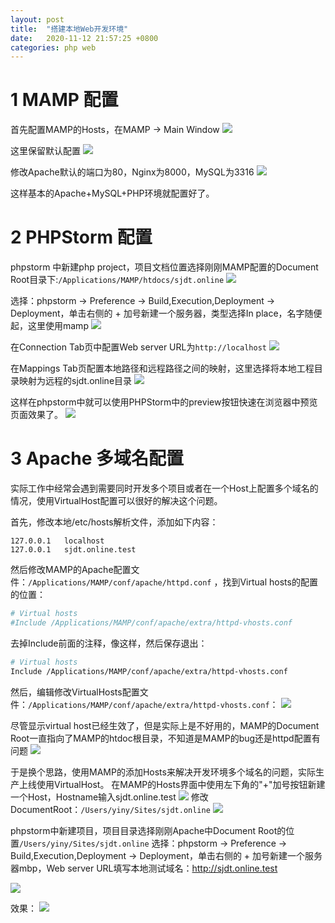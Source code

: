 ```yaml
---
layout: post
title:  "搭建本地Web开发环境"
date:   2020-11-12 21:57:25 +0800
categories: php web
---
```

# 1 MAMP 配置

首先配置MAMP的Hosts，在MAMP -> Main Window
![](http://sjdt.online/img/20201121_MAMP0.png)

这里保留默认配置
![](http://sjdt.online/img/20201121_MAMP1.png)

修改Apache默认的端口为80，Nginx为8000，MySQL为3316
![](http://sjdt.online/img/20201121_MAMP2.png)

这样基本的Apache+MySQL+PHP环境就配置好了。

# 2 PHPStorm 配置
phpstorm 中新建php project，项目文档位置选择刚刚MAMP配置的Document Root目录下:`/Applications/MAMP/htdocs/sjdt.online`
![](http://sjdt.online/img/20201121_phpstorm1.png)

选择：phpstorm -> Preference -> Build,Execution,Deployment -> Deployment，单击右侧的 + 加号新建一个服务器，类型选择In place，名字随便起，这里使用mamp
![](http://sjdt.online/img/20201121_mamp1.png)

在Connection Tab页中配置Web server URL为`http://localhost`
![](http://sjdt.online/img/20201121_mamp2.png)

在Mappings Tab页配置本地路径和远程路径之间的映射，这里选择将本地工程目录映射为远程的sjdt.online目录
![](http://sjdt.online/img/20201121_mamp3.png)

这样在phpstorm中就可以使用PHPStorm中的preview按钮快速在浏览器中预览页面效果了。
![](http://sjdt.online/img/20201121_mamp4.gif)

# 3 Apache 多域名配置
实际工作中经常会遇到需要同时开发多个项目或者在一个Host上配置多个域名的情况，使用VirtualHost配置可以很好的解决这个问题。

首先，修改本地/etc/hosts解析文件，添加如下内容：
```
127.0.0.1	localhost
127.0.0.1	sjdt.online.test
```

然后修改MAMP的Apache配置文件：`/Applications/MAMP/conf/apache/httpd.conf` ，找到Virtual hosts的配置的位置：

```bash
# Virtual hosts
#Include /Applications/MAMP/conf/apache/extra/httpd-vhosts.conf
```
去掉Include前面的注释，像这样，然后保存退出：
```bash
# Virtual hosts
Include /Applications/MAMP/conf/apache/extra/httpd-vhosts.conf
```
然后，编辑修改VirtualHosts配置文件：`/Applications/MAMP/conf/apache/extra/httpd-vhosts.conf`：
![](http://sjdt.online/img/20201121_apache1.png)


尽管显示virtual host已经生效了，但是实际上是不好用的，MAMP的Document Root一直指向了MAMP的htdoc根目录，不知道是MAMP的bug还是httpd配置有问题
![](http://sjdt.online/img/20201121_mamp6.png)

于是换个思路，使用MAMP的添加Hosts来解决开发环境多个域名的问题，实际生产上线使用VirtualHost。
在MAMP的Hosts界面中使用左下角的"+"加号按钮新建一个Host，Hostname输入sjdt.online.test
![](http://sjdt.online/img/20201121_mamp_host1.png)
修改DocumentRoot：`/Users/yiny/Sites/sjdt.online`
![](http://sjdt.online/img/20201121_mamp_host2.png)


phpstorm中新建项目，项目目录选择刚刚Apache中Document Root的位置`/Users/yiny/Sites/sjdt.online`
选择：phpstorm -> Preference -> Build,Execution,Deployment -> Deployment，单击右侧的 + 加号新建一个服务器mbp，Web server URL填写本地测试域名：http://sjdt.online.test

![](http://sjdt.online/img/20201121_mbp1.png)

效果：
![](http://sjdt.online/img/20201121_mbp2.gif)

